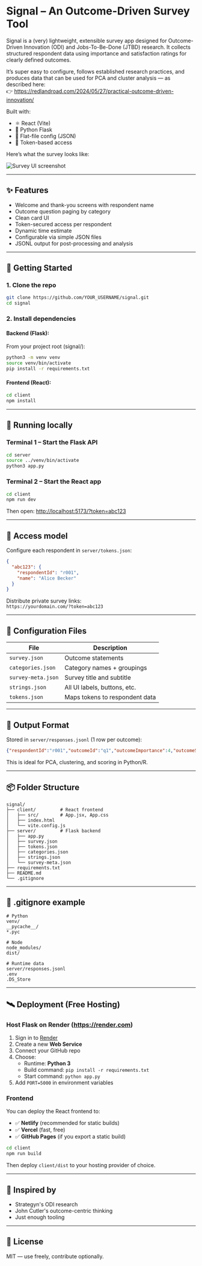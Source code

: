 # Signal – An Outcome-Driven Survey Tool

Signal is a (very) lightweight, extensible survey app designed for Outcome-Driven Innovation (ODI) and Jobs-To-Be-Done (JTBD) research. It collects structured respondent data using importance and satisfaction ratings for clearly defined outcomes.

It’s super easy to configure, follows established research practices, and produces data that can be used for PCA and cluster analysis — as described here:  
👉 https://redlandroad.com/2024/05/27/practical-outcome-driven-innovation/

Built with:
- ⚛️ React (Vite)
- 🐍 Python Flask
- 📄 Flat-file config (JSON)
- 🎯 Token-based access

Here’s what the survey looks like:

![Survey UI screenshot](screenshots/survey-example.png)

---

## ✨ Features

- Welcome and thank-you screens with respondent name
- Outcome question paging by category
- Clean card UI
- Token-secured access per respondent
- Dynamic time estimate
- Configurable via simple JSON files
- JSONL output for post-processing and analysis

---

## 🚀 Getting Started

### 1. Clone the repo

```bash
git clone https://github.com/YOUR_USERNAME/signal.git
cd signal
```

### 2. Install dependencies

#### Backend (Flask):

From your project root (signal/):

```bash
python3 -m venv venv
source venv/bin/activate
pip install -r requirements.txt
```

#### Frontend (React):

```bash
cd client
npm install
```

---

## 🧪 Running locally

### Terminal 1 – Start the Flask API

```bash
cd server
source ../venv/bin/activate
python3 app.py
```

### Terminal 2 – Start the React app

```bash
cd client
npm run dev
```

Then open: [http://localhost:5173/?token=abc123](http://localhost:5173/?token=abc123)

---

## 🔐 Access model

Configure each respondent in `server/tokens.json`:

```json
{
  "abc123": {
	"respondentId": "r001",
	"name": "Alice Becker"
  }
}
```

Distribute private survey links:  
`https://yourdomain.com/?token=abc123`

---

## 🧾 Configuration Files

| File                | Description                      |
|---------------------|----------------------------------|
| `survey.json`       | Outcome statements               |
| `categories.json`   | Category names + groupings       |
| `survey-meta.json`  | Survey title and subtitle        |
| `strings.json`      | All UI labels, buttons, etc.     |
| `tokens.json`       | Maps tokens to respondent data   |

---

## 💾 Output Format

Stored in `server/responses.jsonl` (1 row per outcome):

```json
{"respondentId":"r001","outcomeId":"q1","outcomeImportance":4,"outcomeSatisfaction":3}
```

This is ideal for PCA, clustering, and scoring in Python/R.

---

## 📦 Folder Structure

```
signal/
├── client/         # React frontend
│   ├── src/        # App.jsx, App.css
│   ├── index.html
│   └── vite.config.js
├── server/         # Flask backend
│   ├── app.py
│   ├── survey.json
│   ├── tokens.json
│   ├── categories.json
│   ├── strings.json
│   └── survey-meta.json
├── requirements.txt
├── README.md
└── .gitignore
```

---

## 📄 .gitignore example

```gitignore
# Python
venv/
__pycache__/
*.pyc

# Node
node_modules/
dist/

# Runtime data
server/responses.jsonl
.env
.DS_Store
```

---

## 🛰 Deployment (Free Hosting)

### Host Flask on Render (https://render.com)

1. Sign in to [Render](https://render.com)
2. Create a new **Web Service**
3. Connect your GitHub repo
4. Choose:
   - Runtime: **Python 3**
   - Build command: `pip install -r requirements.txt`
   - Start command: `python app.py`
5. Add `PORT=5000` in environment variables

### Frontend

You can deploy the React frontend to:

- ✅ **Netlify** (recommended for static builds)
- ✅ **Vercel** (fast, free)
- ✅ **GitHub Pages** (if you export a static build)

```bash
cd client
npm run build
```

Then deploy `client/dist` to your hosting provider of choice.

---

## 🧠 Inspired by

- Strategyn's ODI research
- John Cutler's outcome-centric thinking
- Just enough tooling

---

## 🪪 License

MIT — use freely, contribute optionally.